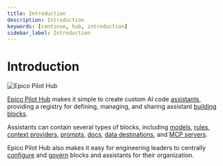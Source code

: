 ```yaml
---
title: Introduction
description: Introduction
keywords: [continue, hub, introduction]
sidebar_label: Introduction
---
```


# Introduction

![Epico Pilot Hub](/img/hub/models-page.png)

[Epico Pilot Hub](https://hub.continue.dev) makes it simple to create custom AI code [assistants](./assistants/intro.md), providing a registry for defining, managing, and sharing assistant [building blocks](./blocks/intro.md).

Assistants can contain several types of blocks, including [models](./blocks/block-types.md#models), [rules](./blocks/block-types.md#rules), [context providers](./blocks/block-types.md#context), [prompts](./blocks/block-types.md#prompts), [docs](./blocks/block-types.md#docs), [data destinations](./blocks/block-types.md#data), and [MCP servers](./blocks/block-types.md#mcp-servers).

Epico Pilot Hub also makes it easy for engineering leaders to centrally [configure](./secrets/secret-types.md) and [govern](./governance/org-permissions.md) blocks and assistants for their organization.
